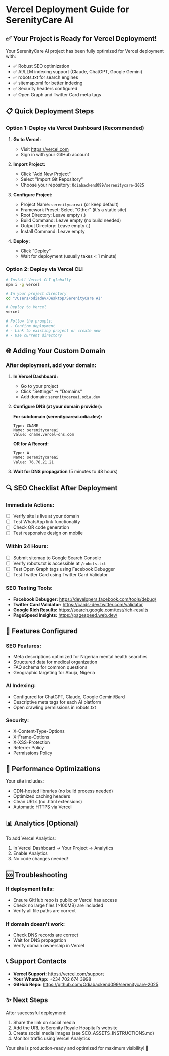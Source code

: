 # Vercel Deployment Guide for SerenityCare AI

## ✅ Your Project is Ready for Vercel Deployment!

Your SerenityCare AI project has been fully optimized for Vercel deployment with:
- ✅ Robust SEO optimization
- ✅ AI/LLM indexing support (Claude, ChatGPT, Google Gemini)
- ✅ robots.txt for search engines
- ✅ sitemap.xml for better indexing
- ✅ Security headers configured
- ✅ Open Graph and Twitter Card meta tags

## 📋 Quick Deployment Steps

### Option 1: Deploy via Vercel Dashboard (Recommended)

1. **Go to Vercel:**
   - Visit https://vercel.com
   - Sign in with your GitHub account

2. **Import Project:**
   - Click "Add New Project"
   - Select "Import Git Repository"
   - Choose your repository: `Odiabackend099/serenitycare-2025`

3. **Configure Project:**
   - Project Name: `serenitycareai` (or keep default)
   - Framework Preset: Select "Other" (it's a static site)
   - Root Directory: Leave empty (.)
   - Build Command: Leave empty (no build needed)
   - Output Directory: Leave empty (.)
   - Install Command: Leave empty

4. **Deploy:**
   - Click "Deploy"
   - Wait for deployment (usually takes < 1 minute)

### Option 2: Deploy via Vercel CLI

```bash
# Install Vercel CLI globally
npm i -g vercel

# In your project directory
cd "/Users/odiadev/Desktop/SerenityCare AI"

# Deploy to Vercel
vercel

# Follow the prompts:
# - Confirm deployment
# - Link to existing project or create new
# - Use current directory
```

## 🌐 Adding Your Custom Domain

### After deployment, add your domain:

1. **In Vercel Dashboard:**
   - Go to your project
   - Click "Settings" → "Domains"
   - Add domain: `serenitycareai.odia.dev`

2. **Configure DNS (at your domain provider):**
   
   **For subdomain (serenitycareai.odia.dev):**
   ```
   Type: CNAME
   Name: serenitycareai
   Value: cname.vercel-dns.com
   ```
   
   **OR for A Record:**
   ```
   Type: A
   Name: serenitycareai
   Value: 76.76.21.21
   ```

3. **Wait for DNS propagation** (5 minutes to 48 hours)

## 🔍 SEO Checklist After Deployment

### Immediate Actions:
- [ ] Verify site is live at your domain
- [ ] Test WhatsApp link functionality
- [ ] Check QR code generation
- [ ] Test responsive design on mobile

### Within 24 Hours:
- [ ] Submit sitemap to Google Search Console
- [ ] Verify robots.txt is accessible at `/robots.txt`
- [ ] Test Open Graph tags using Facebook Debugger
- [ ] Test Twitter Card using Twitter Card Validator

### SEO Testing Tools:
- **Facebook Debugger:** https://developers.facebook.com/tools/debug/
- **Twitter Card Validator:** https://cards-dev.twitter.com/validator
- **Google Rich Results:** https://search.google.com/test/rich-results
- **PageSpeed Insights:** https://pagespeed.web.dev/

## 📱 Features Configured

### SEO Features:
- Meta descriptions optimized for Nigerian mental health searches
- Structured data for medical organization
- FAQ schema for common questions
- Geographic targeting for Abuja, Nigeria

### AI Indexing:
- Configured for ChatGPT, Claude, Google Gemini/Bard
- Descriptive meta tags for each AI platform
- Open crawling permissions in robots.txt

### Security:
- X-Content-Type-Options
- X-Frame-Options
- X-XSS-Protection
- Referrer Policy
- Permissions Policy

## 🚀 Performance Optimizations

Your site includes:
- CDN-hosted libraries (no build process needed)
- Optimized caching headers
- Clean URLs (no .html extensions)
- Automatic HTTPS via Vercel

## 📊 Analytics (Optional)

To add Vercel Analytics:
1. In Vercel Dashboard → Your Project → Analytics
2. Enable Analytics
3. No code changes needed!

## 🆘 Troubleshooting

### If deployment fails:
- Ensure GitHub repo is public or Vercel has access
- Check no large files (>100MB) are included
- Verify all file paths are correct

### If domain doesn't work:
- Check DNS records are correct
- Wait for DNS propagation
- Verify domain ownership in Vercel

## 📞 Support Contacts

- **Vercel Support:** https://vercel.com/support
- **Your WhatsApp:** +234 702 674 3998
- **GitHub Repo:** https://github.com/Odiabackend099/serenitycare-2025

## ✨ Next Steps

After successful deployment:
1. Share the link on social media
2. Add the URL to Serenity Royale Hospital's website
3. Create social media images (see SEO_ASSETS_INSTRUCTIONS.md)
4. Monitor traffic using Vercel Analytics

Your site is production-ready and optimized for maximum visibility! 🎉
